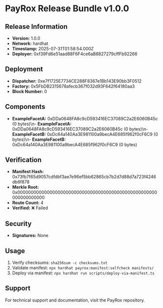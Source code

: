 # PayRox Release Bundle v1.0.0

## Release Information

- **Version:** 1.0.0
- **Network:** hardhat
- **Timestamp:** 2025-07-31T01:58:54.000Z
- **Deployer:** 0xf39Fd6e51aad88F6F4ce6aB8827279cffFb92266

## Deployment

- **Dispatcher:** 0xe7f1725E7734CE288F8367e1Bb143E90bb3F0512
- **Factory:** 0x5FbDB2315678afecb367f032d93F642f64180aa3
- **Block Number:** 0

## Components

- **ExampleFacetA:** 0xDDa0648FA8c9cD593416EC37089C2a2E6060B45c (0 bytes)\n- **ExampleFacetA:** 0xDDa0648FA8c9cD593416EC37089C2a2E6060B45c (0 bytes)\n- **ExampleFacetB:** 0xDc64a140Aa3E981100a9becA4E685f962f0cF6C9 (0 bytes)\n- **ExampleFacetB:** 0xDc64a140Aa3E981100a9becA4E685f962f0cF6C9 (0 bytes)

## Verification

- **Manifest Hash:** 0x73fb7f65d9057cdfdbf3ae7e96ef5bb62865cb7b2d7d88d7a723f4246db6f878
- **Merkle Root:** 0x0000000000000000000000000000000000000000000000000000000000000000
- **Route Count:** 4
- **Verified:** ❌ Failed

## Security

- **Signatures:** None

## Usage

1. Verify checksums: `sha256sum -c checksums.txt`
2. Validate manifest: `npx hardhat payrox:manifest:selfcheck manifests/`
3. Deploy via manifest: `npx hardhat run scripts/deploy-via-manifest.ts`

## Support

For technical support and documentation, visit the PayRox repository.
